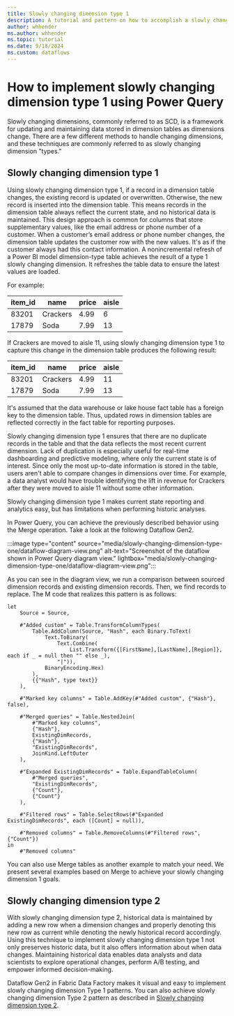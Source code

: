 ```yaml
---
title: Slowly changing dimension type 1
description: A tutorial and pattern on how to accomplish a slowly changing dimension type 1 solution using Data Factory and Dataflow Gen2 inside of Microsoft Fabric.
author: whhender
ms.author: whhender
ms.topic: tutorial
ms.date: 9/18/2024
ms.custom: dataflows
---
```


# How to implement slowly changing dimension type 1 using Power Query

Slowly changing dimensions, commonly referred to as SCD, is a framework for updating and maintaining data stored in dimension tables as dimensions change. There are a few different methods to handle changing dimensions, and these techniques are commonly referred to as slowly changing dimension "types."

## Slowly changing dimension type 1

Using slowly changing dimension type 1, if a record in a dimension table changes, the existing record is updated or overwritten. Otherwise, the new record is inserted into the dimension table. This means records in the dimension table always reflect the current state, and no historical data is maintained. This design approach is common for columns that store supplementary values, like the email address or phone number of a customer. When a customer’s email address or phone number changes, the dimension table updates the customer row with the new values. It's as if the customer always had this contact information. A nonincremental refresh of a Power BI model dimension-type table achieves the result of a type 1 slowly changing dimension. It refreshes the table data to ensure the latest values are loaded.

For example:  

| item_id |    name    | price | aisle |
| ------- | ---------- | ----- | ----- |
| 83201   | Crackers   | 4.99  | 6     |
| 17879   | Soda       | 7.99  | 13    |

If Crackers are moved to aisle 11, using slowly changing dimension type 1 to capture this change in the dimension table produces the following result:

| item_id |    name    | price | aisle |
| ------- | ---------- | ----- | ----- |
| 83201   | Crackers   | 4.99  | 11    |
| 17879   | Soda       | 7.99  | 13    |

It's assumed that the data warehouse or lake house fact table has a foreign key to the dimension table. Thus, updated rows in dimension tables are reflected correctly in the fact table for reporting purposes.

Slowly changing dimension type 1 ensures that there are no duplicate records in the table and that the data reflects the most recent current dimension. Lack of duplication is especially useful for real-time dashboarding and predictive modeling, where only the current state is of interest. Since only the most up-to-date information is stored in the table, users aren't able to compare changes in dimensions over time. For example, a data analyst would have trouble identifying the lift in revenue for Crackers after they were moved to aisle 11 without some other information.

Slowly changing dimension type 1 makes current state reporting and analytics easy, but has limitations when performing historic analyses.

In Power Query, you can achieve the previously described behavior using the Merge operation. Take a look at the following Dataflow Gen2.

:::image type="content" source="media/slowly-changing-dimension-type-one/dataflow-diagram-view.png" alt-text="Screenshot of the dataflow shown in Power Query diagram view." lightbox="media/slowly-changing-dimension-type-one/dataflow-diagram-view.png":::

As you can see in the diagram view, we run a comparison between sourced dimension records and existing dimension records. Then, we find records to replace. The M code that realizes this pattern is as follows:

```powerquery-m
let
    Source = Source,

    #"Added custom" = Table.TransformColumnTypes(
        Table.AddColumn(Source, "Hash", each Binary.ToText( 
            Text.ToBinary( 
                Text.Combine(
                    List.Transform({[FirstName],[LastName],[Region]}, each if _ = null then "" else _),
                "|")),
            BinaryEncoding.Hex)
        ),
        {{"Hash", type text}}
    ),

    #"Marked key columns" = Table.AddKey(#"Added custom", {"Hash"}, false),

    #"Merged queries" = Table.NestedJoin(
        #"Marked key columns",
        {"Hash"},
        ExistingDimRecords,
        {"Hash"},
        "ExistingDimRecords",
        JoinKind.LeftOuter
    ),

    #"Expanded ExistingDimRecords" = Table.ExpandTableColumn(
        #"Merged queries",
        "ExistingDimRecords",
        {"Count"},
        {"Count"}
    ),

    #"Filtered rows" = Table.SelectRows(#"Expanded ExistingDimRecords", each ([Count] = null)),

    #"Removed columns" = Table.RemoveColumns(#"Filtered rows", {"Count"})
in
    #"Removed columns"
```

You can also use Merge tables as another example to match your need. We present several examples based on Merge to achieve your slowly changing dimension 1 goals.

## Slowly changing dimension type 2

With slowly changing dimension type 2, historical data is maintained by adding a new row when a dimension changes and properly denoting this new row as current while denoting the newly historical record accordingly. Using this technique to implement slowly changing dimension type 1 not only preserves historic data, but it also offers information about when data changes. Maintaining historical data enables data analysts and data scientists to explore operational changes, perform A/B testing, and empower informed decision-making.

Dataflow Gen2 in Fabric Data Factory makes it visual and easy to implement slowly changing dimension Type 1 patterns. You can also achieve slowly changing dimension Type 2 pattern as described in [Slowly changing dimension type 2](slowly-changing-dimension-type-two.md).
